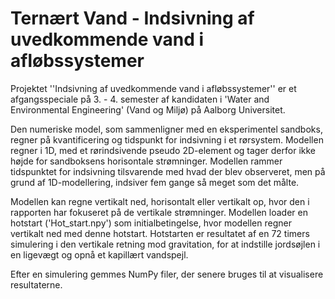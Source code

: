 # Ternært Vand - Indsivning af uvedkommende vand i afløbssystemer

Projektet ''Indsivning af uvedkommende vand i afløbssystemer'' er et afgangsspeciale på 3. - 4. semester af kandidaten i 'Water and Environmental Engineering' (Vand og Miljø) på Aalborg Universitet.

Den numeriske model, som sammenligner med en eksperimentel sandboks, regner på kvantificering og tidspunkt for indsivning i et rørsystem.
Modellen regner i 1D, med et rørindsivende pseudo 2D-element og tager derfor ikke højde for sandboksens horisontale strømninger. Modellen rammer tidspunktet for indsivning tilsvarende med hvad der blev observeret,
men på grund af 1D-modellering, indsiver fem gange så meget som det målte.

Modellen kan regne vertikalt ned, horisontalt eller vertikalt op, hvor den i rapporten har fokuseret på de vertikale strømninger.
Modellen loader en hotstart ('Hot_start.npy') som initialbetingelse, hvor modellen regner vertikalt ned med denne hotstart.
Hotstarten er resultatet af en 72 timers simulering i den vertikale retning mod gravitation, for at indstille jordsøjlen i en ligevægt og opnå et kapillært vandspejl.

Efter en simulering gemmes NumPy filer, der senere bruges til at visualisere resultaterne.

